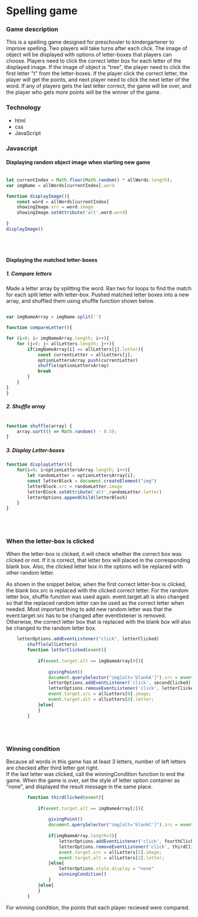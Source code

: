 
# Spelling game 


### Game description
This is a spelling game designed for preschooler to kindergartener to improve spelling. Two players will take turns after each click. The image of object will be displayed with options of letter-boxes that players can choose. Players need to click the correct letter box for each letter of the displayed image. If the image of object is "tree", the player need to click the first letter "t" from the letter-boxes. If the player click the correct letter, the player will get the points, and next player need to click the next letter of the word. If any of players gets the last letter correct, the game will be over, and the player who gets more points will be the winner of the game.  

### Technology
 - html
 - css
 - JavaScript 

### Javascript 

#### Displaying random object image when starting new game


```JavaScript

let currentIndex = Math.floor(Math.random() * allWords.length);
var imgName = allWords[currentIndex].word

function displayImage(){
    const word = allWords[currentIndex]
    showingImage.src = word.image
    showingImage.setAttribute('alt',word.word)
    
}
displayImage()
```
<br></br>
#### Displaying the matched letter-boxes

##### 1. Compare letters

Made a letter array by splitting the word. Ran two for loops to find the match for each split letter with letter-box. Pushed matched letter boxes into a new array, and shuffled them using shuffle function shown below.  

``` JavaScript

var imgNameArray = imgName.split('')

function compareLetter(){

for (i=0; i< imgNameArray.length; i++){
    for (j=0; j< allLetters.length; j++){
        if(imgNameArray[i] == allLetters[j].letter){
            const currentLetter = allLetters[j];
            optionLettersArray.push(currentLetter)
            shuffle(optionLettersArray)
            break
        }
    }
} 
}
```

##### 2. Shuffle array

``` JavaScript

function shuffle(array) {
    array.sort(() => Math.random() - 0.5);
}

```

##### 3. Display Letter-boxes 

```JavaScript
function displayLetter(){
    for(i=0; i<optionLettersArray.length; i++){
        let randomLetter = optionLettersArray[i];
        const letterBlock = document.createElement("img")
        letterBlock.src = randomLetter.image
        letterBlock.setAttribute('alt',randomLetter.letter)
        letterOptions.appendChild(letterBlock)
    }
}
```
<br></br>
### When the letter-box is clicked 
When the letter-box is clicked, it will check whether the correct box was clicked or not. If it is correct, that letter box will placed in the corresponding blank box. Also, the clicked letter box in the options will be replaced with other random letter. 

As shown in the snippet below, when the first correct letter-box is clicked, the blank box.src is replaced with the clicked correct letter. For the random letter box, shuffle function was used again.
event.target.alt is also changed so that the replaced random letter can be used as the correct letter when needed. Most important thing to add new random letter was that the event.target.src has to be changed after eventlistener is removed. Otherwise, the correct letter box that is replaced with the blank box will also be changed to the random letter box. 


```JavaScript
    letterOptions.addEventListener("click", letterClicked)
        shuffle(allLetters) 
        function letterClicked(event){
                     
            if(event.target.alt == imgNameArray[0]){
                            
                givingPoint()         
                document.querySelector("img[alt='blankA']").src = event.target.src
                letterOptions.addEventListener('click', secondClicked)
                letterOptions.removeEventListener('click', letterClicked)
                event.target.src = allLetters[0].image;
                event.target.alt = allLetters[0].letter;
            }else{     
            }        
        }
```          
<br></br>
### Winning condition 

Because all words in this game has at least 3 letters, number of left letters are checked after third letter got right.  
If the last letter was clicked, call the winningCondition function to end the game. 
When the game is over, set the style of letter option container as “none”, and displayed the result message in the same place. 

``` JavaScript
        function thirdClicked(event){
            
            if(event.target.alt == imgNameArray[2]){
                
                givingPoint()
                document.querySelector("img[alt='blankC']").src = event.target.src            
                
                if(imgNameArray.length>3){
                    letterOptions.addEventListener('click', fourthClicked)
                    letterOptions.removeEventListener('click', thirdClicked)
                    event.target.src = allLetters[2].image;
                    event.target.alt = allLetters[2].letter;
                }else{
                    letterOptions.style.display = "none"
                    winningCondition()
                }   
            }else{               
            }             
        }
```
For winning condition, the points that each player recieved were compared.  




